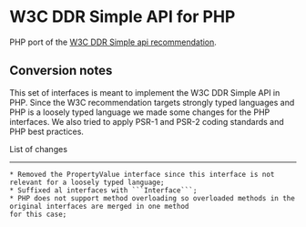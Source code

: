 W3C DDR Simple API for PHP
==========================

PHP port of the [W3C DDR Simple api recommendation](http://www.w3.org/TR/DDR-Simple-API/).

Conversion notes
----------------

This set of interfaces is meant to implement the W3C DDR Simple API in PHP. Since the W3C recommendation targets strongly
typed languages and PHP is a loosely typed language we made some changes for the PHP interfaces. We also tried to
apply PSR-1 and PSR-2 coding standards and PHP best practices.

List of changes
***************

    * Removed the PropertyValue interface since this interface is not relevant for a loosely typed language;
    * Suffixed al interfaces with ```Interface```;
    * PHP does not support method overloading so overloaded methods in the original interfaces are merged in one method
    for this case;
